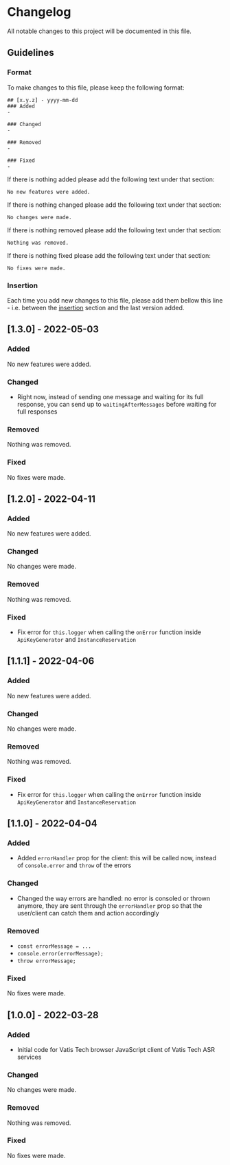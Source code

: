 # Changelog

All notable changes to this project will be documented in this file.

## Guidelines

### Format

To make changes to this file, please keep the following format:

```
## [x.y.z] - yyyy-mm-dd
### Added
-

### Changed
-

### Removed
-

### Fixed
-
```

If there is nothing added please add the following text under that section:

```
No new features were added.
```

If there is nothing changed please add the following text under that section:

```
No changes were made.
```

If there is nothing removed please add the following text under that section:

```
Nothing was removed.
```

If there is nothing fixed please add the following text under that section:

```
No fixes were made.
```

### Insertion

Each time you add new changes to this file, please add them bellow this line - i.e. between the [insertion](#insterion) section and the last version added.

## [1.3.0] - 2022-05-03

### Added

No new features were added.

### Changed

- Right now, instead of sending one message and waiting for its full response, you can send up to `waitingAfterMessages` before waiting for full responses

### Removed

Nothing was removed.

### Fixed

No fixes were made.

## [1.2.0] - 2022-04-11

### Added

No new features were added.

### Changed

No changes were made.

### Removed

Nothing was removed.

### Fixed

- Fix error for `this.logger` when calling the `onError` function inside `ApiKeyGenerator` and `InstanceReservation`

## [1.1.1] - 2022-04-06

### Added

No new features were added.

### Changed

No changes were made.

### Removed

Nothing was removed.

### Fixed

- Fix error for `this.logger` when calling the `onError` function inside `ApiKeyGenerator` and `InstanceReservation`

## [1.1.0] - 2022-04-04

### Added

- Added `errorHandler` prop for the client: this will be called now, instead of `console.error` and `throw` of the errors

### Changed

- Changed the way errors are handled: no error is consoled or thrown anymore, they are sent through the `errorHandler` prop so that the user/client can catch them and action accordingly

### Removed

- `const errorMessage = ...`
- `console.error(errorMessage);`
- `throw errorMessage;`

### Fixed

No fixes were made.

## [1.0.0] - 2022-03-28

### Added

- Initial code for Vatis Tech browser JavaScript client of Vatis Tech ASR services

### Changed

No changes were made.

### Removed

Nothing was removed.

### Fixed

No fixes were made.
